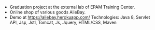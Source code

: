 - Graduation project at the external lab of EPAM Training Center.  
- Online shop of various goods AlieBay.  
- Demo at https://aliebay.herokuapp.com/
Technologies: Java 8, Servlet API, Jsp, Jstl, Tomcat, Js, Jquery, HTML/CSS, Maven